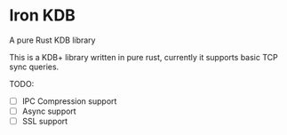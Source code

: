 # Iron KDB
A pure Rust KDB library

This is a KDB+ library written in pure rust, currently it supports basic TCP sync queries.

TODO:
- [ ] IPC Compression support
- [ ] Async support
- [ ] SSL support
